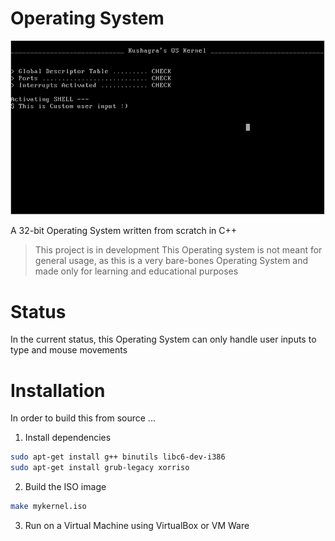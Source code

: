 # Operating System

![Operating System](./os.png)

A 32-bit Operating System written from scratch in C++
 
> This project is in development
> This Operating system is not meant for general usage, as this is a very bare-bones Operating System and made only for learning and educational purposes

# Status

In the current status, this Operating System can only handle user inputs to type and mouse movements

# Installation

In order to build this from source ...

1. Install dependencies

```bash
sudo apt-get install g++ binutils libc6-dev-i386
sudo apt-get install grub-legacy xorriso
```

2. Build the ISO image

```bash
make mykernel.iso
```

3. Run on a Virtual Machine using VirtualBox or VM Ware